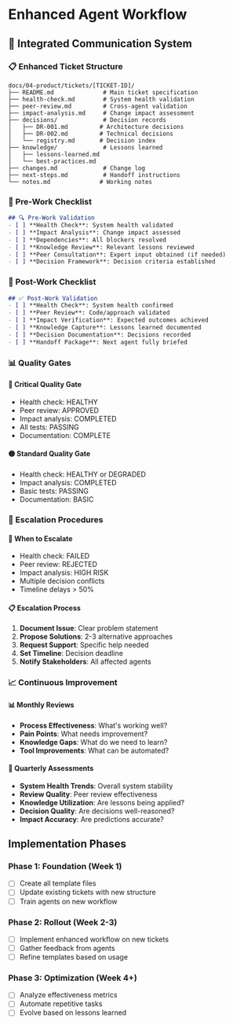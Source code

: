 # Enhanced Agent Workflow

## 🔄 Integrated Communication System

### 📋 Enhanced Ticket Structure
```
docs/04-product/tickets/[TICKET-ID]/
├── README.md              # Main ticket specification
├── health-check.md        # System health validation
├── peer-review.md         # Cross-agent validation
├── impact-analysis.md     # Change impact assessment
├── decisions/             # Decision records
│   ├── DR-001.md         # Architecture decisions
│   ├── DR-002.md         # Technical decisions
│   └── registry.md       # Decision index
├── knowledge/             # Lessons learned
│   ├── lessons-learned.md
│   └── best-practices.md
├── changes.md             # Change log
├── next-steps.md          # Handoff instructions
└── notes.md              # Working notes
```

### 🚀 Pre-Work Checklist
```markdown
## 🔍 Pre-Work Validation
- [ ] **Health Check**: System health validated
- [ ] **Impact Analysis**: Change impact assessed
- [ ] **Dependencies**: All blockers resolved
- [ ] **Knowledge Review**: Relevant lessons reviewed
- [ ] **Peer Consultation**: Expert input obtained (if needed)
- [ ] **Decision Framework**: Decision criteria established
```

### 🏁 Post-Work Checklist
```markdown
## ✅ Post-Work Validation
- [ ] **Health Check**: System health confirmed
- [ ] **Peer Review**: Code/approach validated
- [ ] **Impact Verification**: Expected outcomes achieved
- [ ] **Knowledge Capture**: Lessons learned documented
- [ ] **Decision Documentation**: Decisions recorded
- [ ] **Handoff Package**: Next agent fully briefed
```

### 📊 Quality Gates
#### 🔴 Critical Quality Gate
- Health check: HEALTHY
- Peer review: APPROVED
- Impact analysis: COMPLETED
- All tests: PASSING
- Documentation: COMPLETE

#### 🟡 Standard Quality Gate
- Health check: HEALTHY or DEGRADED
- Impact analysis: COMPLETED
- Basic tests: PASSING
- Documentation: BASIC

### 🔄 Escalation Procedures
#### 🚨 When to Escalate
- Health check: FAILED
- Peer review: REJECTED
- Impact analysis: HIGH RISK
- Multiple decision conflicts
- Timeline delays > 50%

#### 📋 Escalation Process
1. **Document Issue**: Clear problem statement
2. **Propose Solutions**: 2-3 alternative approaches
3. **Request Support**: Specific help needed
4. **Set Timeline**: Decision deadline
5. **Notify Stakeholders**: All affected agents

### 📈 Continuous Improvement
#### 📊 Monthly Reviews
- **Process Effectiveness**: What's working well?
- **Pain Points**: What needs improvement?
- **Knowledge Gaps**: What do we need to learn?
- **Tool Improvements**: What can be automated?

#### 🎯 Quarterly Assessments
- **System Health Trends**: Overall system stability
- **Review Quality**: Peer review effectiveness
- **Knowledge Utilization**: Are lessons being applied?
- **Decision Quality**: Are decisions well-reasoned?
- **Impact Accuracy**: Are predictions accurate?

## Implementation Phases

### Phase 1: Foundation (Week 1)
- [ ] Create all template files
- [ ] Update existing tickets with new structure
- [ ] Train agents on new workflow

### Phase 2: Rollout (Week 2-3)
- [ ] Implement enhanced workflow on new tickets
- [ ] Gather feedback from agents
- [ ] Refine templates based on usage

### Phase 3: Optimization (Week 4+)
- [ ] Analyze effectiveness metrics
- [ ] Automate repetitive tasks
- [ ] Evolve based on lessons learned